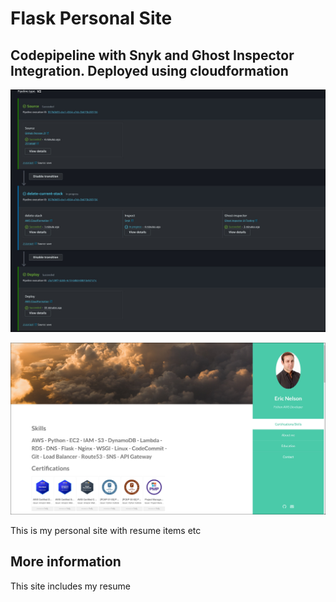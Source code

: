# Flask Personal Site

## Codepipeline with Snyk and Ghost Inspector Integration. Deployed using cloudformation

![Screenshot of site](assets/codepipeline.jpg)


![Screenshot of site](assets/screenshot.jpg)



This is my personal site with resume items etc



## More information

This site includes my resume


